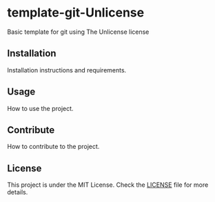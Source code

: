# template-git-Unlicense

Basic template for git using The Unlicense license

## Installation

Installation instructions and requirements.

## Usage

How to use the project.

## Contribute

How to contribute to the project.

## License

This project is under the MIT License. Check the [LICENSE](LICENSE) file for more details.
